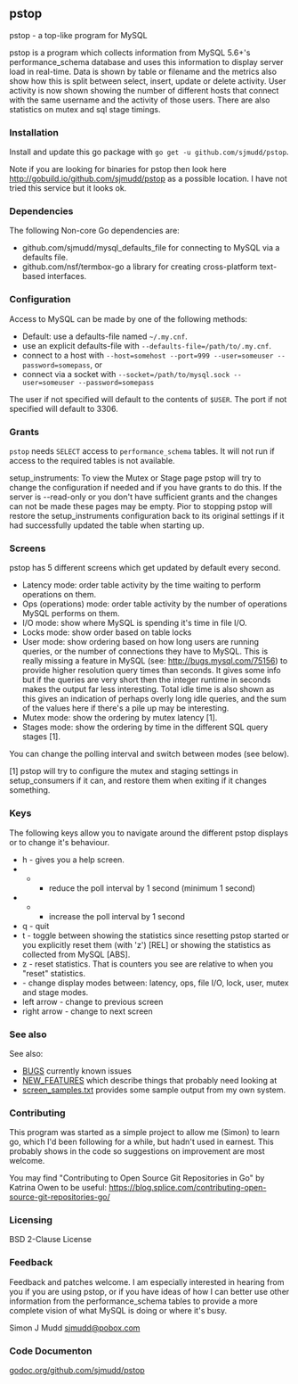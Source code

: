 ## pstop

pstop - a top-like program for MySQL

pstop is a program which collects information from MySQL 5.6+'s
performance_schema database and uses this information to display
server load in real-time. Data is shown by table or filename and
the metrics also show how this is split between select, insert,
update or delete activity.  User activity is now shown showing the
number of different hosts that connect with the same username and
the activity of those users.  There are also statistics on mutex
and sql stage timings.

### Installation

Install and update this go package with `go get -u github.com/sjmudd/pstop`.

Note if you are looking for binaries for pstop then look here
http://gobuild.io/github.com/sjmudd/pstop as a possible location.
I have not tried this service but it looks ok.

### Dependencies

The following Non-core Go dependencies are:
* github.com/sjmudd/mysql_defaults_file for connecting to MySQL via
a defaults file.
* github.com/nsf/termbox-go a library for creating cross-platform
text-based interfaces.

### Configuration

Access to MySQL can be made by one of the following methods:
* Default: use a defaults-file named `~/.my.cnf`.
* use an explicit defaults-file with `--defaults-file=/path/to/.my.cnf`.
* connect to a host with `--host=somehost --port=999 --user=someuser --password=somepass`, or
* connect via a socket with `--socket=/path/to/mysql.sock --user=someuser --password=somepass`

The user if not specified will default to the contents of `$USER`.
The port if not specified will default to 3306.

### Grants

`pstop` needs `SELECT` access to `performance_schema` tables. It
will not run if access to the required tables is not available.

setup_instruments: To view the Mutex or Stage page pstop will try to
change the configuration if needed and if you have grants to do this.
If the server is --read-only or you don't have sufficient grants
and the changes can not be made these pages may be empty.
Pior to stopping pstop will restore the setup_instruments
configuration back to its original settings if it had successfully
updated the table when starting up.

### Screens

pstop has 5 different screens which get updated by default every second.
* Latency mode: order table activity by the time waiting to perform operations on them.
* Ops (operations) mode: order table activity by the number of operations MySQL performs on them.
* I/O mode: show where MySQL is spending it's time in file I/O.
* Locks mode: show order based on table locks
* User mode: show ordering based on how long users are running
queries, or the number of connections they have to MySQL. This is
really missing a feature in MySQL (see: http://bugs.mysql.com/75156)
to provide higher resolution query times than seconds. It gives
some info but if the queries are very short then the integer runtime
in seconds makes the output far less interesting. Total idle time is also
shown as this gives an indication of perhaps overly long idle queries,
and the sum of the values here if there's a pile up may be interesting.
* Mutex mode: show the ordering by mutex latency [1].
* Stages mode: show the ordering by time in the different SQL query stages [1].

You can change the polling interval and switch between modes (see below).

[1] pstop will try to configure the mutex and staging settings in
setup_consumers if it can, and restore them when exiting if it
changes something.

### Keys

The following keys allow you to navigate around the different pstop displays or to change it's behaviour.

* h - gives you a help screen.
* - - reduce the poll interval by 1 second (minimum 1 second)
* + - increase the poll interval by 1 second
* q - quit
* t - toggle between showing the statistics since resetting pstop started or you explicitly reset them (with 'z') [REL] or showing the statistics as collected from MySQL [ABS].
* z - reset statistics. That is counters you see are relative to when you "reset" statistics.
* <tab> - change display modes between: latency, ops, file I/O, lock, user, mutex and stage modes.
* left arrow - change to previous screen
* right arrow - change to next screen

### See also

See also:
* [BUGS](https://github.com/sjmudd/pstop/blob/master/BUGS) currently known issues
* [NEW_FEATURES](https://github.com/sjmudd/pstop/blob/master/NEW_FEATURES) which describe things that probably need looking at
* [screen_samples.txt](https://github.com/sjmudd/pstop/blob/master/screen_samples.txt) provides some sample output from my own system.

### Contributing

This program was started as a simple project to allow me (Simon) to learn
go, which I'd been following for a while, but hadn't used in earnest.
This probably shows in the code so suggestions on improvement are
most welcome.

You may find "Contributing to Open Source Git Repositories in Go"
by Katrina Owen to be useful:
https://blog.splice.com/contributing-open-source-git-repositories-go/

### Licensing

BSD 2-Clause License

### Feedback

Feedback and patches welcome. I am especially interested in hearing
from you if you are using pstop, or if you have ideas of how I can
better use other information from the performance_schema tables to
provide a more complete vision of what MySQL is doing or where it's
busy.

Simon J Mudd
<sjmudd@pobox.com>

### Code Documenton
[godoc.org/github.com/sjmudd/pstop](http://godoc.org/github.com/sjmudd/pstop)
